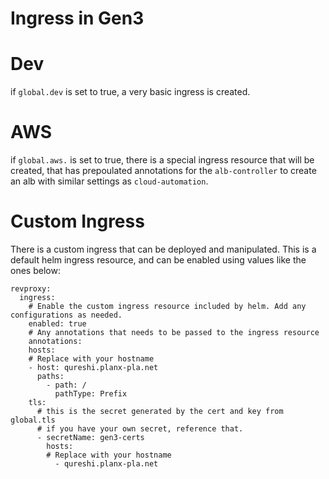 # Ingress in Gen3

# Dev
if `global.dev` is set to true, a very basic ingress is created.

# AWS

if `global.aws.` is set to true, there is a special ingress resource that will be created, that has prepoulated annotations for the `alb-controller` to create an alb with similar settings as `cloud-automation`.

# Custom Ingress

There is a custom ingress that can be deployed and manipulated. This is a default helm ingress resource, and can be enabled using values like the ones below: 


```
revproxy:
  ingress:
    # Enable the custom ingress resource included by helm. Add any configurations as needed.
    enabled: true
    # Any annotations that needs to be passed to the ingress resource
    annotations:
    hosts:
    # Replace with your hostname
    - host: qureshi.planx-pla.net
      paths:
        - path: /
          pathType: Prefix
    tls:
      # this is the secret generated by the cert and key from global.tls
      # if you have your own secret, reference that. 
      - secretName: gen3-certs
        hosts:
        # Replace with your hostname
          - qureshi.planx-pla.net
```